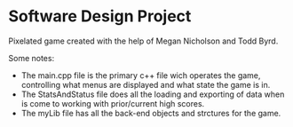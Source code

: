 # Software Design Project

Pixelated game created with the help of Megan Nicholson and Todd Byrd.

Some notes:
* The main.cpp file is the primary c++ file wich operates the game, controlling what menus are displayed and what state the game is in.
* The StatsAndStatus file does all the loading and exporting of data when is come to working with prior/current high scores.
* The myLib file has all the back-end objects and strctures for the game.
